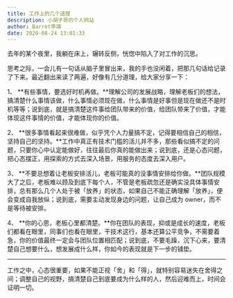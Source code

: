 ```yaml
---
title: 工作上的几个道理
description: 小胡子哥的个人网站
author: Barret李靖
date: 2020-08-24 13:01:33
---
```

去年的某个夜里，我躺在床上，辗转反侧，恍惚中陷入了对工作的沉思。


思考之际，一会儿有一句话从脑子里冒出来，我的手也没闲着，把那几句话给记录了下来。最近翻出来读了两遍，好像有几分道理，给大家分享一下：

1、
**有些事情，要选好时机再做。**理解公司的发展战略，理解老板们的想法，搞清楚什么事情该做，什么事情必须现在做，什么事情是好事但是现在做还不是时机等等；说到底，就是搞清楚这件事给团队带来的价值，给团队带来了价值，才能体现这件事情的价值，才能体现你的价值。


2、
**很多事情看起来很难做，似乎凭个人力量搞不定，记得要相信自己的相信，坚持自己的坚持。**工作中真正有技术门槛的活儿并不多，那些看似搞不定的问题，只要你心中认定能做好，往往最后你真的能做出来；说到底，还是心态问题，把心态摆正，用探索的方式去深入场景，用服务的态度去深入用户。


3、
**不要总想着让老板安排活儿，老板可能真的没事情安排给你做。**团队规模大了之后，老板难以顾及到底下每个人，不管是老板疏忽还是确实没具体事情安排，总有那么几个人处于被「放养」的状态，如果自己不能正确理解「放养」，便会变成自我放纵；说到底，需要主动发现身边的问题，让自己成为 owner，而不是等待被安排。


4、
**你的心思，老板心里都清楚。**你在团队的表现，抑或是成长的速度，老板们都看在眼里，同事们也看在眼里，干技术这行，基本还算公平竞争，不需要着急，你的价值最终一定会与团队位置相匹配；说到底，不要毛躁，沉下心来，要清楚自己想要什么，想发展成什么样，你如今的表现就是下一步的铺垫。


---



工作之中，心态很重要，如果不能正视「舍」和「得」，就特别容易迷失在舍得之间；调整自己的视野，搞清楚自己到底要成为什么样的人，然后迎难而上，时间会证明一切。